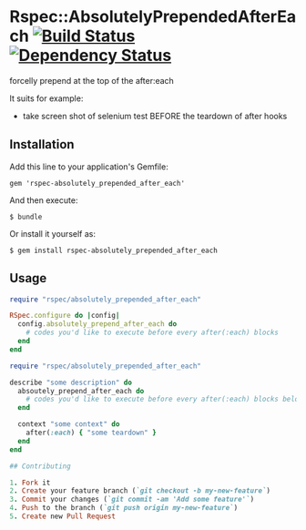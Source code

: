 # Rspec::AbsolutelyPrependedAfterEach [![Build Status](https://travis-ci.org/okitan/rspec-absolutely_prepended_after_each.png)](https://travis-ci.org/okitan/rspec-absolutely_prepended_after_each) [![Dependency Status](https://gemnasium.com/okitan/rspec-absolutely_prepended_after_each.png)](https://gemnasium.com/okitan/rspec-absolutely_prepended_after_each)

forcelly prepend at the top of the after:each


It suits for example:
 * take screen shot of selenium test BEFORE the teardown of after hooks

## Installation

Add this line to your application's Gemfile:

    gem 'rspec-absolutely_prepended_after_each'

And then execute:

    $ bundle

Or install it yourself as:

    $ gem install rspec-absolutely_prepended_after_each

## Usage

```ruby
require "rspec/absolutely_prepended_after_each"

RSpec.configure do |config|
  config.absolutely_prepend_after_each do
    # codes you'd like to execute before every after(:each) blocks
  end
end
```

```ruby
require "rspec/absolutely_prepended_after_each"

describe "some description" do
  absoutely_prepend_after_each do
    # codes you'd like to execute before every after(:each) blocks below
  end

  context "some context" do
    after(:each) { "some teardown" }
  end
end

## Contributing

1. Fork it
2. Create your feature branch (`git checkout -b my-new-feature`)
3. Commit your changes (`git commit -am 'Add some feature'`)
4. Push to the branch (`git push origin my-new-feature`)
5. Create new Pull Request
